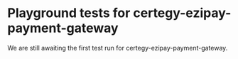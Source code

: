 # Playground tests for certegy-ezipay-payment-gateway
We are still awaiting the first test run for certegy-ezipay-payment-gateway.
